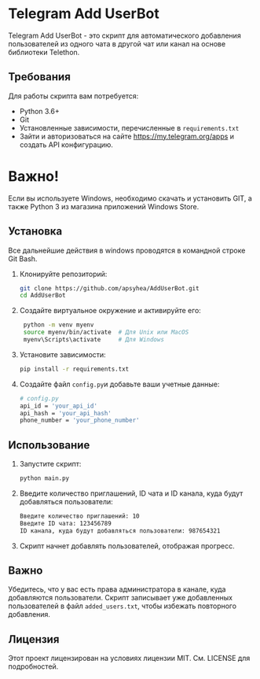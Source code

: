 # Telegram Add UserBot

Telegram Add UserBot - это скрипт для автоматического добавления пользователей из одного чата в другой чат или канал на основе библиотеки Telethon.

## Требования

Для работы скрипта вам потребуется:

- Python 3.6+
- Git
- Установленные зависимости, перечисленные в `requirements.txt`
- Зайти и авторизоваться на сайте https://my.telegram.org/apps и создать API конфигурацию.

# Важно!
Если вы используете Windows, необходимо скачать и установить GIT, а также Python 3 из магазина приложений Windows Store.

## Установка

Все дальнейшие действия в windows проводятся в командной строке Git Bash.

1. Клонируйте репозиторий:

   ```sh
   git clone https://github.com/apsyhea/AddUserBot.git
   cd AddUserBot
2. Создайте виртуальное окружение и активируйте его:
   ```sh
    python -m venv myenv
    source myenv/bin/activate  # Для Unix или MacOS
    myenv\Scripts\activate     # Для Windows

3. Установите зависимости:
   ```sh
   pip install -r requirements.txt

4. Создайте файл `config.py`и добавьте ваши учетные данные:
   ```sh
   # config.py
   api_id = 'your_api_id'
   api_hash = 'your_api_hash'
   phone_number = 'your_phone_number'
   
## Использование
1. Запустите скрипт:
   ```sh
   python main.py
2. Введите количество приглашений, ID чата и ID канала, куда будут добавляться пользователи:
   ```sh
   Введите количество приглашений: 10
   Введите ID чата: 123456789
   ID канала, куда будут добавляться пользователи: 987654321

3. Скрипт начнет добавлять пользователей, отображая прогресс.

## Важно
Убедитесь, что у вас есть права администратора в канале, куда добавляются пользователи. 
Скрипт записывает уже добавленных пользователей в файл `added_users.txt`, чтобы избежать повторного добавления.

## Лицензия
Этот проект лицензирован на условиях лицензии MIT. См. LICENSE для подробностей.

